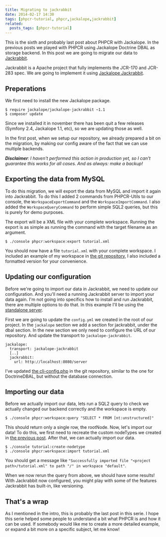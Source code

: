 ```yaml
---
title: Migrating to jackrabbit
date: 2014-02-17 14:30
tags: [phpcr-tutorial, phpcr,jackalope,jackrabbit]
related:
  posts_tags: [phpcr-tutorial]
---
```

This is the sixth and probably last post about PHPCR with Jackalope. In the previous posts we played with PHPCR using
Jackalope Doctrine DBAL as storage backend. In this post we are going to migrate our data to [Jackrabbit].

Jackrabbit is a Apache project that fully implements the JCR-170 and JCR-283 spec. We are going to implement it using
[Jackalope Jackrabbit].

## Preperations

We first need to install the new Jackalope package.

~~~language-bash
$ require jackalope/jackalope-jackrabbit ~1.1
$ composer update
~~~

Since we installed it in november there has been quit a few releases (Symfony 2.4, Jackalope 1.1, etc), so we are updating
those as well.

In the first post, when we setup our repository, we already prepared a bit on the migration, by making our config aware
of the fact that we can use multiple backends.

_**Disclaimer**: I haven't performed this action in production yet, so I can't guarantee this works for all cases.
And as always: make a backup!_

## Exporting the data from MySQL

To do this migration, we will export the data from MySQL and import it again into Jackrabbit. To do this I added 2
commands from PHPCR-Utils to our console, the `WorkspaceExportCommand` and the `WorkspaceImportCommand`. I also added
the `WorkspaceQueryCommand` to perform simple SQL2 queries, but this is purely for demo purposes.

The export will be a XML file with your complete workspace. Running the export is as simple as running the command with
the target filename as an argument.

~~~language-bash
$ ./console phpcr:workspace:export tutorial.xml
~~~

You should now have a file `tutorial.xml` with your complete workspace. I included an example of my workspace in [the
git repository], I also included a formatted version for your convenience.

## Updating our configuration

Before we're going to import our data in Jackrabbit, we need to update our configuration. And you'll need a running
Jackrabbit server to import your data again. I'm not going into specifics how to install and run Jackrabbit, there are
multiple options to do that. In this example I'll be using the [standalone server].

First we are going to update the `config.yml` we created in the root of our project. In the `jackalope` section we add a
section for jackrabbit, under the dbal section. In the new section we only need to configure the URL of our repository.
And update the transport to `jackalope-jackrabbit`.

~~~language-markup
jackalope:
  transport: jackalope-jackrabbit
  [..]
  jackrabbit:
    url: http://localhost:8080/server
~~~

I've updated [the cli-config.php] in the git repository, similar to the one for DoctrineDBAL, but without the database
connection.

## Importing our data

Before we actually import our data, lets run a SQL2 query to check we actually changed our backend correctly and the
workspace is empty.

~~~language-bash
$ ./console phpcr:workspace:query "SELECT * FROM [nt:unstructured]"
~~~

This should return only a single row, the rootNode. Now, let's import our data! To do this, we first need to recreate
the custom nodeTypes we created in [the previous post]. After that, we can actually import our data.

~~~language-bash
$ ./console tutorial:create-nodetype
$ ./console phpcr:workspace:import tutorial.xml
~~~

You should get a message like `"Successfully imported file "<project path>/tutorial.xml" to path "/" in workspace "default"`.

When we now rerun the query from above, we should have some results! With Jackrabbit now configured, you might play with
some of the features Jackrabbit has built-in, like versioning.

## That's a wrap

As I mentioned in the intro, this is probably the last post in this serie. I hope this serie helped some people to
understand a bit what PHPCR is and how it can be used. If somebody would like me to create a more detailed example, or
expand a bit more on a specific subject, let me know!


[Jackalope Jackrabbit]: https://github.com/jackalope/jackalope-jackrabbit
[Jackrabbit]: http://jackrabbit.apache.org/
[standalone server]: http://jackrabbit.apache.org/standalone-server.html
[the git repository]: https://github.com/wjzijderveld/phpcr-blog-serie/tree/part6-migrate-to-jackrabbit
[the cli-config.php]: https://github.com/wjzijderveld/phpcr-blog-serie/blob/part6-migrate-to-jackrabbit/cli-config.php
[the previous post]: {{site.url}}/2014/01/18/creating-custom-nodetypes